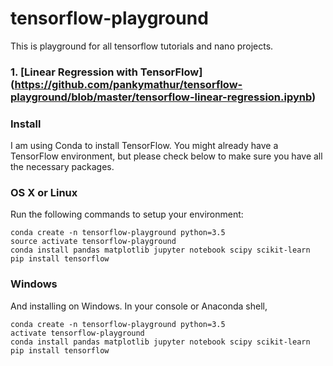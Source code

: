 # tensorflow-playground

This is playground for all tensorflow tutorials and nano projects. 

### 1. [Linear Regression with TensorFlow] (https://github.com/pankymathur/tensorflow-playground/blob/master/tensorflow-linear-regression.ipynb)

### Install
I am using Conda to install TensorFlow. You might already have a TensorFlow environment, but please check below to make sure you have all the necessary packages.

### OS X or Linux
Run the following commands to setup your environment:

```
conda create -n tensorflow-playground python=3.5
source activate tensorflow-playground
conda install pandas matplotlib jupyter notebook scipy scikit-learn
pip install tensorflow
```

### Windows
And installing on Windows. In your console or Anaconda shell,

```
conda create -n tensorflow-playground python=3.5
activate tensorflow-playground
conda install pandas matplotlib jupyter notebook scipy scikit-learn
pip install tensorflow
```
